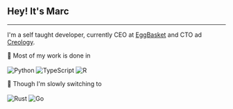 ## Hey! It's Marc
---

I'm a self taught developer, currently CEO at [EggBasket](https://eggbasket.tech) and CTO ad [Creology](https://creology.co).


:page_with_curl: Most of my work is done in
<br><br>
![Python](https://img.shields.io/badge/python-%2302569B.svg?style=for-the-badge&logo=python&logoColor=yellow)
![TypeScript](https://img.shields.io/badge/typescript-%23FFFFFF.svg?style=for-the-badge&logo=typescript)
![R](https://img.shields.io/badge/R-%23FFFFFF.svg?style=for-the-badge&logo=r)

:page_with_curl: Though I'm slowly switching to
<br><br>
![Rust](https://img.shields.io/badge/rust-%23000000.svg?style=for-the-badge&logo=rust&logoColor=white)
![Go](https://img.shields.io/badge/go-%2300ADD8.svg?style=for-the-badge&logo=go&logoColor=white)

<!--
**EggerMarc/EggerMarc** is a ✨ _special_ ✨ repository because its `README.md` (this file) appears on your GitHub profile.

Here are some ideas to get you started:

- 🔭 I’m currently working on ...
- 🌱 I’m currently learning ...
- 👯 I’m looking to collaborate on ...
- 🤔 I’m looking for help with ...
- 💬 Ask me about ...
- 📫 How to reach me: ...
- 😄 Pronouns: ...
- ⚡ Fun fact: ...
-->

